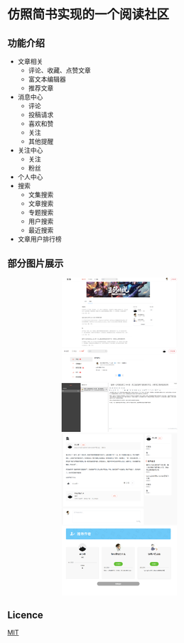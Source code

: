 # 仿照简书实现的一个阅读社区

## 功能介绍

* 文章相关
    * 评论、收藏、点赞文章
    * 富文本编辑器
    * 推荐文章
* 消息中心
    * 评论
    * 投稿请求
    * 喜欢和赞
    * 关注
    * 其他提醒
* 关注中心
    * 关注
    * 粉丝
* 个人中心
* 搜索
    * 文集搜索
    * 文章搜索
    * 专题搜索
    * 用户搜索
    * 最近搜索
* 文章用户排行榜

## 部分图片展示
<p align="center">
    <img src="https://github.com/Xzeffort/Images/blob/main/%E9%A6%96%E9%A1%B5.png" width="260">
    <img src="https://github.com/Xzeffort/Images/blob/main/%E6%B6%88%E6%81%AF%E4%B8%AD%E5%BF%83.png" width="260">
    <img src="https://github.com/Xzeffort/Images/blob/main/%E5%AF%8C%E6%96%87%E6%9C%AC%E7%BC%96%E8%BE%91%E5%99%A8.png" width="260">
    <img src="https://github.com/Xzeffort/Images/blob/main/%E6%96%87%E7%AB%A0.png" width="260">
    <img src="https://github.com/Xzeffort/Images/blob/main/%E5%85%B6%E4%BB%961.png" width="260">
</p>

## Licence

[MIT](https://github.com/TothingWay/Cloud-Music/blob/react/LICENSE)
